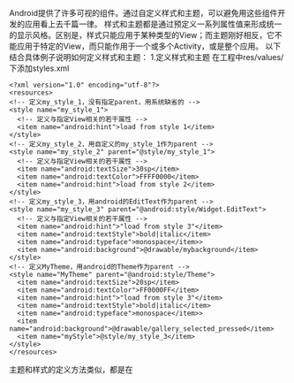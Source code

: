 Android提供了许多可视的组件。通过自定义样式和主题，可以避免用这些组件开发的应用看上去千篇一律。
样式和主题都是通过预定义一系列属性值来形成统一的显示风格。区别是，样式只能应用于某种类型的View；而主题刚好相反，它不能应用于特定的View，而只能作用于一个或多个Activity，或是整个应用。
以下结合具体例子说明如何定义样式和主题：
1.定义样式和主题
在工程中res/values/下添加styles.xml
```  
<?xml version="1.0" encoding="utf-8"?>
<resources>
<!-- 定义my_style_1，没有指定parent，用系统缺省的 -->
<style name="my_style_1">
  <!-- 定义与指定View相关的若干属性 -->
  <item name="android:hint">load from style 1</item>
</style>
<!-- 定义my_style_2，用自定义的my_style_1作为parent -->
<style name="my_style_2" parent="@style/my_style_1">
  <!-- 定义与指定View相关的若干属性 -->
  <item name="android:textSize">30sp</item>
  <item name="android:textColor">FFFF0000</item>
  <item name="android:hint">load from style 2</item>
</style>
<!-- 定义my_style_3，用android的EditText作为parent -->
<style name="my_style_3" parent="@android:style/Widget.EditText">
  <!-- 定义与指定View相关的若干属性 -->
  <item name="android:hint">"load from style 3"</item>
  <item name="android:textStyle">bold|italic</item>
  <item name="android:typeface">monospace</item>>
  <item name="android:background">@drawable/mybackground</item>
</style>
<!-- 定义MyTheme，用android的Theme作为parent -->
<style name="MyTheme" parent="@android:style/Theme">
  <item name="android:textSize">20sp</item>
  <item name="android:textColor">FF0000FF</item>
  <item name="android:hint">"load from style 3"</item>
  <item name="android:textStyle">bold|italic</item>
  <item name="android:typeface">monospace</item>>
  <item name="android:background">@drawable/gallery_selected_pressed</item>
  <item name="myStyle">@style/my_style_3</item>
</style>
</resources>
```
主题和样式的定义方法类似，都是在<style>下添加N个<item>。
<style>下有两个有用的属性：
name - 以后引用时会用到；
parent - 可选，一些在自定义的style中没有指定的属性会继承parent style中的值。parent可以是android预定义的resource，也可以是自己定义的style。
<item>下定义需要改变的属性值。Android中能使用的属性可以在<sdk>/docs/reference/android/R.styleable.html中查到；也可以用自己定义的属性值；
2.使用主题
a)从AndroidManifest中指定，可以选择Application应用级：
```  
<application android:theme="@style/MyTheme">
```
或是Activity级：
```  
<activity android:theme="@style/MyTheme">
```
b)从Java代码中指定：
```  
public void onCreate(Bundle savedInstanceState) {
	super.onCreate(savedInstanceState);
    setTheme(R.style.MyTheme);
	setContentView(R.layout.main);
}
```
注意：setTheme必须在setContentView(),addContentView()或inflate()等实例化View的函数之前调用！
3.使用样式
a)从layout的xml文件中指定：
```  
<EditText android:id="@+id/EditText03" 
	style="@style/my_style_3"
	android:layout_width="fill_parent"
	android:layout_height="wrap_content">
</EditText>
```
b)从Java代码中指定：
```  
public void onCreate(Bundle savedInstanceState) {
	super.onCreate(savedInstanceState);
	setTheme(R.style.MyTheme);
	setContentView(R.layout.main);
	LinearLayout ll = (LinearLayout)findViewById(R.id.llMain);
	EditText et = new EditText(this, null, R.attr.myStyle);
	ll.addView(et);
}
```